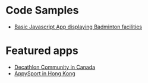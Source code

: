# Code Samples

- <a href="https://github.com/Decathlon/badmintoncommunity" target="_blank">Basic Javascript App displaying Badminton facilities</a>

# Featured apps

- <a href="https://community.decathlon.ca" target="_blank">Decathlon Community in Canada</a>
- <a href="https://www.appysport.com/" target="_blank">AppySport in Hong Kong</a>
